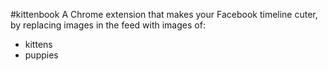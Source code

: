 #kittenbook
A Chrome extension that makes your Facebook timeline cuter, by replacing images in the feed with images of:

- kittens
- puppies